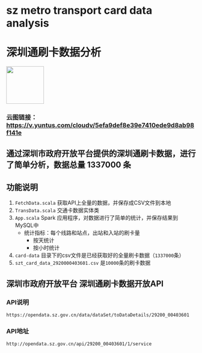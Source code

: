 # sz metro transport card data analysis
# 深圳通刷卡数据分析 
<img src="https://github.com/haozhang-x/sz-metro-transport-card-data-analysis/blob/master/src/main/resources/images/204521%402x.png)
" width ="100" height = "100" />
### 云图链接：https://v.yuntus.com/cloudv/5efa9def8e39e7410ede9d8ab98f141e
## 通过深圳市政府开放平台提供的深圳通刷卡数据，进行了简单分析，数据总量 1337000 条
## 功能说明
1. `FetchData.scala` 获取API上全量的数据，并保存成CSV文件到本地 
2. `TransData.scala` 交通卡数据实体类
3. `App.scala` Spark 应用程序，对数据进行了简单的统计，并保存结果到MySQL中
      - 统计指标：每个线路和站点，出站和入站的刷卡量
          * 按天统计
          * 按小时统计
4. `card-data` 目录下的csv文件是已经获取好的全量刷卡数据（`1337000`条）
5. `szt_card_data_2920000403601.csv` 是`10000`条的刷卡数据   
## 深圳市政府开放平台 深圳通刷卡数据开放API
### API说明
`https://opendata.sz.gov.cn/data/dataSet/toDataDetails/29200_00403601`
### API地址
`http://opendata.sz.gov.cn/api/29200_00403601/1/service`

